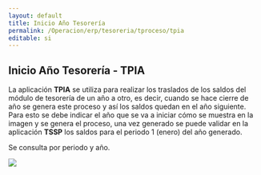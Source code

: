 ```yaml
---
layout: default
title: Inicio Año Tesorería
permalink: /Operacion/erp/tesoreria/tproceso/tpia
editable: si
---
```


## Inicio Año Tesorería - TPIA

La aplicación **TPIA** se utiliza para realizar los traslados de los saldos del módulo de tesorería de un año a otro, es decir, cuando se hace cierre de año se genera este proceso y así los saldos quedan en el año siguiente. Para esto se debe indicar el año que se va a iniciar cómo se muestra en la imagen y se genera el proceso, una vez generado se puede validar en la aplicación **TSSP** los saldos para el periodo 1 (enero) del año generado.  

Se consulta por periodo y año.  

![](TPIA.png)



